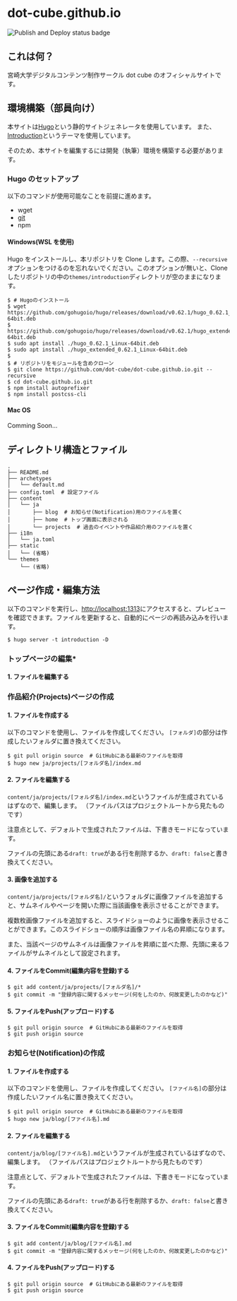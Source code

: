 # dot-cube.github.io

![Publish and Deploy status badge](https://github.com/dot-cube/dot-cube.github.io/workflows/Build%20Deploy/badge.svg)

## これは何？

宮崎大学デジタルコンテンツ制作サークル dot cube のオフィシャルサイトです。

## 環境構築（部員向け）

本サイトは[Hugo](https://gohugo.io/)という静的サイトジェネレータを使用しています。
また、[Introduction](https://themes.gohugo.io/hugo-theme-introduction/)というテーマを使用しています。

そのため、本サイトを編集するには開発（執筆）環境を構築する必要があります。

### **Hugo のセットアップ**

以下のコマンドが使用可能なことを前提に進めます。

- wget
- [git](https://git-scm.com/)
- npm

#### **Windows(WSL を使用)**

Hugo をインストールし、本リポジトリを Clone します。この際、`--recursive` オプションをつけるのを忘れないでください。このオプションが無いと、Cloneしたリポジトリの中の`themes/introduction`ディレクトリが空のままになります。

```
$ # Hugoのインストール
$ wget https://github.com/gohugoio/hugo/releases/download/v0.62.1/hugo_0.62.1_Linux-64bit.deb
$ https://github.com/gohugoio/hugo/releases/download/v0.62.1/hugo_extended_0.62.1_Linux-64bit.deb
$ sudo apt install ./hugo_0.62.1_Linux-64bit.deb
$ sudo apt install ./hugo_extended_0.62.1_Linux-64bit.deb
$
$ # リポジトリをモジュールを含めクローン
$ git clone https://github.com/dot-cube/dot-cube.github.io.git --recursive
$ cd dot-cube.github.io.git
$ npm install autoprefixer
$ npm install postcss-cli
```

#### **Mac OS**

Comming Soon...


## ディレクトリ構造とファイル

```
.
├── README.md
├── archetypes
│   └── default.md
├── config.toml  # 設定ファイル
├── content
│   └── ja
│       ├── blog  # お知らせ(Notification)用のファイルを置く
│       ├── home  # トップ画面に表示される
│       └── projects  # 過去のイベントや作品紹介用のファイルを置く
├── i18n
│   └── ja.toml  
├── static
│   └── (省略)
└── themes
    └── (省略)
```

## ページ作成・編集方法

以下のコマンドを実行し、[http://localhost:1313](http://localhost:1313)にアクセスすると、プレビューを確認できます。ファイルを更新すると、自動的にページの再読み込みを行います。

```
$ hugo server -t introduction -D
```

### **トップページの編集***

#### 1. ファイルを編集する

### **作品紹介(Projects)ページの作成**

#### 1. ファイルを作成する
以下のコマンドを使用し、ファイルを作成してください。
`[フォルダ]`の部分は作成したいフォルダに置き換えてください。

```
$ git pull origin source  # GitHubにある最新のファイルを取得
$ hugo new ja/projects/[フォルダ名]/index.md
```

#### 2. ファイルを編集する

`content/ja/projects/[フォルダ名]/index.md`というファイルが生成されているはずなので、編集します。
（ファイルパスはプロジェクトルートから見たものです）

注意点として、デフォルトで生成されたファイルは、下書きモードになっています。

ファイルの先頭にある`draft: true`がある行を削除するか、`draft: false`と書き換えてください。

#### 3. 画像を追加する

`content/ja/projects/[フォルダ名]/`というフォルダに画像ファイルを追加すると、サムネイルやページを開いた際に当該画像を表示させることができます。

複数枚画像ファイルを追加すると、スライドショーのように画像を表示させることができます。このスライドショーの順序は画像ファイル名の昇順になります。

また、当該ページのサムネイルは画像ファイルを昇順に並べた際、先頭に来るファイルがサムネイルとして設定されます。

#### 4. ファイルをCommit(編集内容を登録)する

```
$ git add content/ja/projects/[フォルダ名]/*
$ git commit -m "登録内容に関するメッセージ(何をしたのか、何故変更したのかなど)"
```

#### 5. ファイルをPush(アップロード)する

```
$ git pull origin source  # GitHubにある最新のファイルを取得
$ git push origin source
```


### **お知らせ(Notification)の作成**

#### 1. ファイルを作成する
以下のコマンドを使用し、ファイルを作成してください。
`[ファイル名]`の部分は作成したいファイル名に置き換えてください。

```
$ git pull origin source  # GitHubにある最新のファイルを取得
$ hugo new ja/blog/[ファイル名].md
```

#### 2. ファイルを編集する

`content/ja/blog/[ファイル名].md`というファイルが生成されているはずなので、編集します。
（ファイルパスはプロジェクトルートから見たものです）

注意点として、デフォルトで生成されたファイルは、下書きモードになっています。

ファイルの先頭にある`draft: true`がある行を削除するか、`draft: false`と書き換えてください。

#### 3. ファイルをCommit(編集内容を登録)する

```
$ git add content/ja/blog/[ファイル名].md
$ git commit -m "登録内容に関するメッセージ(何をしたのか、何故変更したのかなど)"
```

#### 4. ファイルをPush(アップロード)する

```
$ git pull origin source  # GitHubにある最新のファイルを取得
$ git push origin source
```